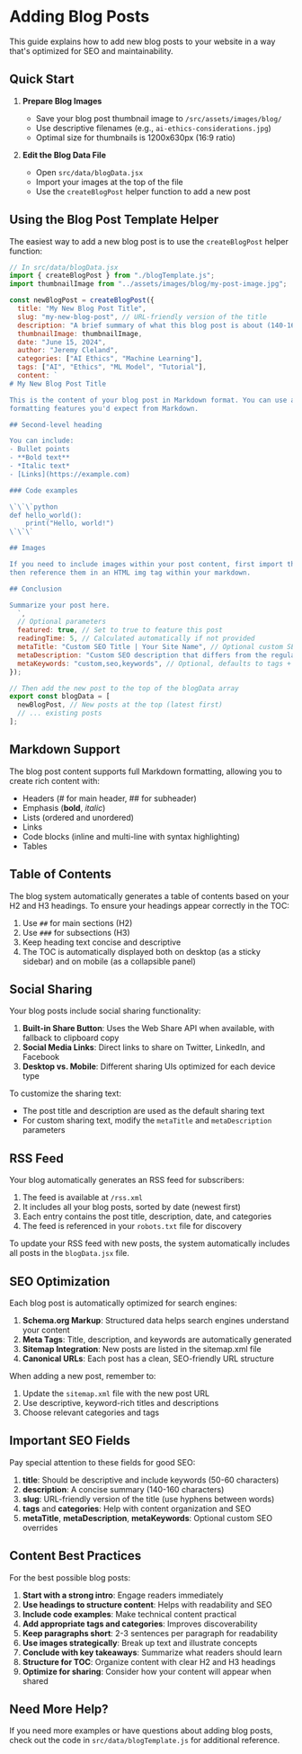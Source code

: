 # Adding Blog Posts

This guide explains how to add new blog posts to your website in a way that's optimized for SEO and maintainability.

## Quick Start

1. **Prepare Blog Images**
   - Save your blog post thumbnail image to `/src/assets/images/blog/`
   - Use descriptive filenames (e.g., `ai-ethics-considerations.jpg`)
   - Optimal size for thumbnails is 1200x630px (16:9 ratio)

2. **Edit the Blog Data File**
   - Open `src/data/blogData.jsx`
   - Import your images at the top of the file
   - Use the `createBlogPost` helper function to add a new post

## Using the Blog Post Template Helper

The easiest way to add a new blog post is to use the `createBlogPost` helper function:

```jsx
// In src/data/blogData.jsx
import { createBlogPost } from "./blogTemplate.js";
import thumbnailImage from "../assets/images/blog/my-post-image.jpg";

const newBlogPost = createBlogPost({
  title: "My New Blog Post Title",
  slug: "my-new-blog-post", // URL-friendly version of the title
  description: "A brief summary of what this blog post is about (140-160 characters for SEO)",
  thumbnailImage: thumbnailImage,
  date: "June 15, 2024",
  author: "Jeremy Cleland",
  categories: ["AI Ethics", "Machine Learning"],
  tags: ["AI", "Ethics", "ML Model", "Tutorial"],
  content: `
# My New Blog Post Title

This is the content of your blog post in Markdown format. You can use all the 
formatting features you'd expect from Markdown.

## Second-level heading

You can include:
- Bullet points
- **Bold text**
- *Italic text*
- [Links](https://example.com)

### Code examples

\`\`\`python
def hello_world():
    print("Hello, world!")
\`\`\`

## Images

If you need to include images within your post content, first import them at the top of the file,
then reference them in an HTML img tag within your markdown.

## Conclusion

Summarize your post here.
  `,
  // Optional parameters
  featured: true, // Set to true to feature this post
  readingTime: 5, // Calculated automatically if not provided
  metaTitle: "Custom SEO Title | Your Site Name", // Optional custom SEO title
  metaDescription: "Custom SEO description that differs from the regular description", // Optional
  metaKeywords: "custom,seo,keywords", // Optional, defaults to tags + categories
});

// Then add the new post to the top of the blogData array
export const blogData = [
  newBlogPost, // New posts at the top (latest first)
  // ... existing posts
];
```

## Markdown Support

The blog post content supports full Markdown formatting, allowing you to create rich content with:

- Headers (# for main header, ## for subheader)
- Emphasis (**bold**, *italic*)
- Lists (ordered and unordered)
- Links
- Code blocks (inline and multi-line with syntax highlighting)
- Tables

## Table of Contents

The blog system automatically generates a table of contents based on your H2 and H3 headings. To ensure your headings appear correctly in the TOC:

1. Use `##` for main sections (H2)
2. Use `###` for subsections (H3)
3. Keep heading text concise and descriptive
4. The TOC is automatically displayed both on desktop (as a sticky sidebar) and on mobile (as a collapsible panel)

## Social Sharing

Your blog posts include social sharing functionality:

1. **Built-in Share Button**: Uses the Web Share API when available, with fallback to clipboard copy
2. **Social Media Links**: Direct links to share on Twitter, LinkedIn, and Facebook
3. **Desktop vs. Mobile**: Different sharing UIs optimized for each device type

To customize the sharing text:

- The post title and description are used as the default sharing text
- For custom sharing text, modify the `metaTitle` and `metaDescription` parameters

## RSS Feed

Your blog automatically generates an RSS feed for subscribers:

1. The feed is available at `/rss.xml`
2. It includes all your blog posts, sorted by date (newest first)
3. Each entry contains the post title, description, date, and categories
4. The feed is referenced in your `robots.txt` file for discovery

To update your RSS feed with new posts, the system automatically includes all posts in the `blogData.jsx` file.

## SEO Optimization

Each blog post is automatically optimized for search engines:

1. **Schema.org Markup**: Structured data helps search engines understand your content
2. **Meta Tags**: Title, description, and keywords are automatically generated
3. **Sitemap Integration**: New posts are listed in the sitemap.xml file
4. **Canonical URLs**: Each post has a clean, SEO-friendly URL structure

When adding a new post, remember to:

1. Update the `sitemap.xml` file with the new post URL
2. Use descriptive, keyword-rich titles and descriptions
3. Choose relevant categories and tags

## Important SEO Fields

Pay special attention to these fields for good SEO:

1. **title**: Should be descriptive and include keywords (50-60 characters)
2. **description**: A concise summary (140-160 characters)
3. **slug**: URL-friendly version of the title (use hyphens between words)
4. **tags** and **categories**: Help with content organization and SEO
5. **metaTitle**, **metaDescription**, **metaKeywords**: Optional custom SEO overrides

## Content Best Practices

For the best possible blog posts:

1. **Start with a strong intro**: Engage readers immediately
2. **Use headings to structure content**: Helps with readability and SEO
3. **Include code examples**: Make technical content practical
4. **Add appropriate tags and categories**: Improves discoverability
5. **Keep paragraphs short**: 2-3 sentences per paragraph for readability
6. **Use images strategically**: Break up text and illustrate concepts
7. **Conclude with key takeaways**: Summarize what readers should learn
8. **Structure for TOC**: Organize content with clear H2 and H3 headings
9. **Optimize for sharing**: Consider how your content will appear when shared

## Need More Help?

If you need more examples or have questions about adding blog posts, check out the code in `src/data/blogTemplate.js` for additional reference.
